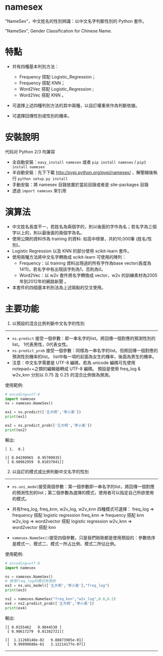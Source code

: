 namesex
========
"NameSex"，中文姓名的性別辨識：以中文名字判斷性別的 Python 套件。

"NameSex", Gender Classification for Chinese Name.

特點
========
* 共有四種基本判別方法：
    * Frequency 搭配 Logistic_Regression；
    * Frequency 搭配 KNN；
    * Word2Vec 搭配 Logistic_Regression ;
    * Word2Vec 搭配 KNN 。

* 可選擇上述四種判別方法的其中兩種，以自訂權重來作為判斷依據。
* 可選擇回傳性別或性別的機率。

安裝說明
=======

代码对 Python 2/3 均兼容

* 全自動安裝：`easy_install namesex` 或者 `pip install namesex` / `pip3 install namesex`
* 半自動安裝：先下下載 http://pypi.python.org/pypi/namesex/ ，解壓縮後執行 `python setup.py install`
* 手動安裝：將 namesex 目錄放置於當前目錄或者是 site-packages 目錄
* 透過 `import namesex` 來引用

演算法
========
* 中文姓名長度不一，若姓名為兩個字的，則以後面的字作為名；若名字為三個字以上的，則以最後面的兩個字為名。
* 使用公開的資料作為 training 的資料: 如高中榜單，共約10,000筆 (姓名/性別)。
* Logistic Regression 以及 KNN 的部分使用 scikit-learn 套件。
* 使用兩種方法將中文名字轉換成 scikit-learn 可使用的陣列：
    * Frequency：以 training 資料出現過的所有字作為base vector(長度為1411)，若名字中有出現該字則為1，否則為0。
    * Word2Vec：以 w2v 套件將名字轉換成 vector，w2v 的訓練素材為2005年到2012年的網路新聞 。
* 本套件的四個基本判別法為上述兩點的交叉使用。

主要功能
=======
1. 以預設的混合比例判斷中文名字的性別
----------------
* `ns.predict` 接受一個參數：即一串名字的list。將回傳一個對應的預測性別的list。 1代表男性，0代表女性。
* `ns.predict_prob` 接受一個參數：同樣為一串名字的list。但將回傳一個對應的預測性別機率的list。 list中每一項的前面為女生的機率，後面為男生的機率。
* 注意：中文名字需要是 UTF-8 編碼，若為 unicode 編碼可先使用 notepad++之類的編輯器轉成 UTF-8 編碼。
預設是使用 freq_log & w2v_knn 分別以 0.75 及 0.25 的混合比例做為預測。

使用範例:

```python
# encoding=utf-8
import namesex
ns = namesex.NameSex()

ex1 = ns.predict(['王大明','李小美'])
print(ex1)

ex2 = ns.predict_prob(['王大明','李小美'])
print(ex2)

```

輸出:
  
    [ 1.  0.]

    [[ 0.04290965  0.95709035]
     [ 0.98962959  0.01037041]]


2. 以自訂的模式或比例判斷中文名字的性別
----------------
* `ns.uni_model`接受兩個參數：第一個參數即一串名字的list，將回傳一個對應的預測性別的list；第二個參數為選擇的模式，使用者可以指定自己所欲使用的模式。
* 共有freq_log, freq_knn, w2v_log, w2v_knn 四種模式可選擇：
  freq_log => frequency 搭配 logistic regression
  freq_knn => frequency 搭配 knn
  w2v_log  => word2vector 搭配 logistic regression
  w2v_knn  => word2vector 搭配 knn

* `namesex.NameSex()`接受四個參數，只是我們剛剛都是使用預設的：參數依序是模式一、模式二、模式一所占比例、模式二所佔比例。

使用範例:

```python
# encoding=utf-8
import namesex

ns = namesex.NameSex()
# 使用freq_log的模式來預測
ex3 = ns.uni_model(['王大明','李小美'],"freq_log")
print(ex3)

ns2 = namesex.NameSex("freq_knn","w2v_log",0.8,0.2)
ex4 = ns2.predict_prob(['王大明','李小美'])
print(ex4)

```

輸出:
  
    [[ 0.0155462   0.9844538 ]
     [ 0.98617279  0.01382721]]

    [[  1.11260148e-02   9.88873985e-01]
     [  9.99999688e-01   3.12214177e-07]]

--------------------
